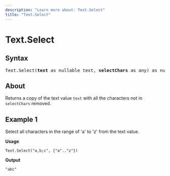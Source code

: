 ```yaml
---
description: "Learn more about: Text.Select"
title: "Text.Select"
---
```

# Text.Select

## Syntax

<pre>
Text.Select(<b>text</b> as nullable text, <b>selectChars</b> as any) as nullable text
</pre>

## About

Returns a copy of the text value `text` with all the characters not in `selectChars` removed.

## Example 1

Select all characters in the range of 'a' to 'z' from the text value.

**Usage**

```powerquery-m
Text.Select("a,b;c", {"a".."z"})
```

**Output**

`"abc"`
